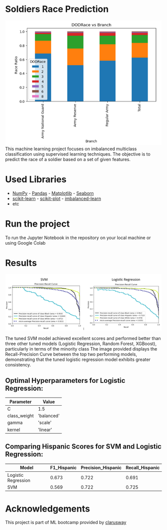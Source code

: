 # Soldiers Race Prediction
<img src="Soldiers Race Prediction/images/Capture.PNG" width=600>
This machine learning project focuses on imbalanced multiclass classification using supervised learning techniques. The objective is to predict the race of a soldier based on a set of given features.

# Used Libraries

- [NumPy](https://numpy.org/) - [Pandas](https://pandas.pydata.org/) - [Matplotlib](https://matplotlib.org/) - [Seaborn](https://seaborn.pydata.org/)
- [scikit-learn](https://scikit-learn.org/) - [scikit-plot](https://scikit-plot.readthedocs.io/) - [imbalanced-learn](https://imbalanced-learn.readthedocs.io/)
- etc
# Run the project
To run the Jupyter Notebook in the repository on your local machine or using Google Colab

# Results 
<img src="Soldiers Race Prediction/images/both.PNG" width=1000 highet=200>


The tuned SVM model achieved excellent scores and performed better than three other tuned models (Logistic Regression, Random Forest, XGBoost), particularly in terms of the minority class
 The image provided displays the Recall-Precision Curve between the top two performing models, demonstrating that the tuned logistic regression model exhibits greater consistency.

 ## Optimal Hyperparameters for Logistic Regression:
 | Parameter      | Value       |
| -------------- | ----------- |
| C              | 1.5           |
| class_weight   | 'balanced'  |
| gamma      |  'scale'    |
| kernel         | 'linear'       |

## Comparing Hispanic Scores for SVM and Logistic Regression:
| Model                | F1_Hispanic | Precision_Hispanic | Recall_Hispanic |
| -------------------- | ----------- | ----------------- | --------------- |
| Logistic Regression  | 0.673    | 0.722          | 0.691        |
| SVM                  | 0.569    | 0.722         | 0.725        |


# Acknowledgements
This project is part of ML bootcamp provided by [clarusway](https://clarusway.com/)





